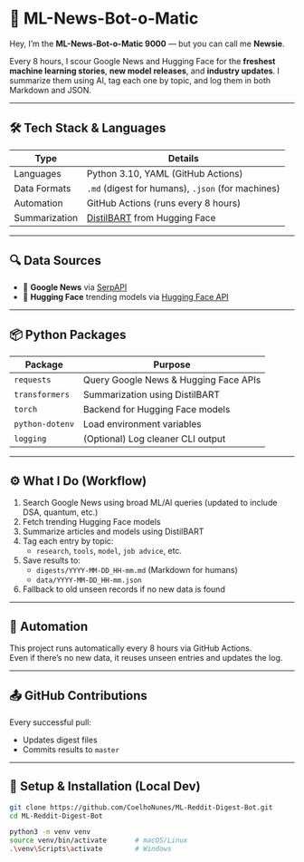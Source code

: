 # 🤖 ML-News-Bot-o-Matic

Hey, I’m the **ML-News-Bot-o-Matic 9000** — but you can call me **Newsie**.

Every 8 hours, I scour Google News and Hugging Face for the **freshest machine learning stories**, **new model releases**, and **industry updates**. I summarize them using AI, tag each one by topic, and log them in both Markdown and JSON.

---

## 🛠️ Tech Stack & Languages

| Type            | Details                                   |
|-----------------|-------------------------------------------|
| Languages       | Python 3.10, YAML (GitHub Actions)        |
| Data Formats    | `.md` (digest for humans), `.json` (for machines) |
| Automation      | GitHub Actions (runs every 8 hours)       |
| Summarization   | [DistilBART](https://huggingface.co/sshleifer/distilbart-cnn-12-6) from Hugging Face |

---

## 🔍 Data Sources

- 📰 **Google News** via [SerpAPI](https://serpapi.com/)
- 🤗 **Hugging Face** trending models via [Hugging Face API](https://huggingface.co/docs/inference-providers/en/index)

---

## 📦 Python Packages

| Package         | Purpose                                |
|-----------------|----------------------------------------|
| `requests`      | Query Google News & Hugging Face APIs |
| `transformers`  | Summarization using DistilBART        |
| `torch`         | Backend for Hugging Face models       |
| `python-dotenv` | Load environment variables             |
| `logging`       | (Optional) Log cleaner CLI output      |

---

## ⚙️ What I Do (Workflow)

1. Search Google News using broad ML/AI queries (updated to include DSA, quantum, etc.)
2. Fetch trending Hugging Face models
3. Summarize articles and models using DistilBART
4. Tag each entry by topic:
   - `research`, `tools`, `model`, `job advice`, etc.
5. Save results to:
   - `digests/YYYY-MM-DD_HH-mm.md` (Markdown for humans)
   - `data/YYYY-MM-DD_HH-mm.json`
6. Fallback to old unseen records if no new data is found

---

## 🔁 Automation

This project runs automatically every 8 hours via GitHub Actions.  
Even if there’s no new data, it reuses unseen entries and updates the log.

---

## 📤 GitHub Contributions

Every successful pull:
- Updates digest files
- Commits results to `master`

---

## 🔌 Setup & Installation (Local Dev)

```bash
git clone https://github.com/CoelhoNunes/ML-Reddit-Digest-Bot.git
cd ML-Reddit-Digest-Bot

python3 -m venv venv
source venv/bin/activate       # macOS/Linux
.\venv\Scripts\activate        # Windows
